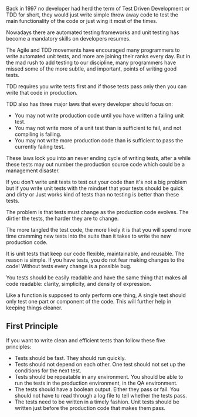 Back in 1997 no developer had herd the term of Test Driven Development or TDD for short, they would just write simple throw away code to test the main functionality of the code or just wing it most of the times.

Nowadays there are automated testing frameworks and unit testing has become a mandatory skills on developers resumes.

The Agile and TDD movements have encouraged many programmers to write automated unit tests, and more are joining their ranks every day. But in the mad rush to add testing to our discipline, many programmers have missed some of the more subtle, and important, points of writing good tests.

TDD requires you write tests first and if those tests pass only then you can write that code in production.

TDD also has three major laws that every developer should focus on:

- You may not write production code until you have written a failing unit test.
- You may not write more of a unit test than is sufficient to fail, and not compiling is failing.
- You may not write more production code than is sufficient to pass the currently failing test.

These laws lock you into an never ending cycle of writing tests, after a while these tests may out number the production source code which could be a management disaster.

If you don't write unit tests to test out your code than it's not a big problem but if you write unit tests with the mindset that your tests should be quick and dirty or Just works kind of tests than no testing is better than these tests.

The problem is that tests must change as the production code evolves. The dirtier the tests, the harder they are to change. 

The more tangled the test code, the more likely it is that you will spend more time cramming new tests into the suite than it takes to write the new production code.

It is unit tests that keep our code flexible, maintainable, and reusable. The reason is simple. If you have tests, you do not fear making changes to the code! Without tests every change is a possible bug.

You tests should be easily readable and have the same thing that makes all code readable: clarity, simplicity, and density of expression.

Like a function is supposed to only perform one thing, A single test should only test one part or component of the code. This will further help in keeping things cleaner.

## First Principle

If you want to write clean and efficient tests than follow these five principles:

- Tests should be fast. They should run quickly.
- Tests should not depend on each other. One test should not set up the conditions for the next test.
- Tests should be repeatable in any environment. You should be able to run the tests in the production environment, in the QA environment.
- The tests should have a boolean output. Either they pass or fail. You should not have to read through a log file to tell whether the tests pass.
- The tests need to be written in a timely fashion. Unit tests should be written just before the production code that makes them pass.